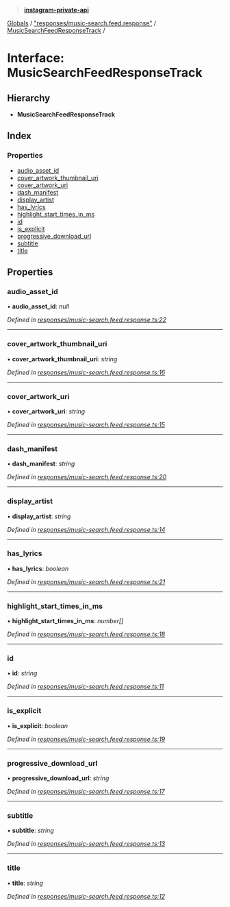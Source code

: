 > **[instagram-private-api](../README.md)**

[Globals](../README.md) / ["responses/music-search.feed.response"](../modules/_responses_music_search_feed_response_.md) / [MusicSearchFeedResponseTrack](_responses_music_search_feed_response_.musicsearchfeedresponsetrack.md) /

# Interface: MusicSearchFeedResponseTrack

## Hierarchy

* **MusicSearchFeedResponseTrack**

## Index

### Properties

* [audio_asset_id](_responses_music_search_feed_response_.musicsearchfeedresponsetrack.md#audio_asset_id)
* [cover_artwork_thumbnail_uri](_responses_music_search_feed_response_.musicsearchfeedresponsetrack.md#cover_artwork_thumbnail_uri)
* [cover_artwork_uri](_responses_music_search_feed_response_.musicsearchfeedresponsetrack.md#cover_artwork_uri)
* [dash_manifest](_responses_music_search_feed_response_.musicsearchfeedresponsetrack.md#dash_manifest)
* [display_artist](_responses_music_search_feed_response_.musicsearchfeedresponsetrack.md#display_artist)
* [has_lyrics](_responses_music_search_feed_response_.musicsearchfeedresponsetrack.md#has_lyrics)
* [highlight_start_times_in_ms](_responses_music_search_feed_response_.musicsearchfeedresponsetrack.md#highlight_start_times_in_ms)
* [id](_responses_music_search_feed_response_.musicsearchfeedresponsetrack.md#id)
* [is_explicit](_responses_music_search_feed_response_.musicsearchfeedresponsetrack.md#is_explicit)
* [progressive_download_url](_responses_music_search_feed_response_.musicsearchfeedresponsetrack.md#progressive_download_url)
* [subtitle](_responses_music_search_feed_response_.musicsearchfeedresponsetrack.md#subtitle)
* [title](_responses_music_search_feed_response_.musicsearchfeedresponsetrack.md#title)

## Properties

###  audio_asset_id

• **audio_asset_id**: *null*

*Defined in [responses/music-search.feed.response.ts:22](https://github.com/dilame/instagram-private-api/blob/e9c516c/src/responses/music-search.feed.response.ts#L22)*

___

###  cover_artwork_thumbnail_uri

• **cover_artwork_thumbnail_uri**: *string*

*Defined in [responses/music-search.feed.response.ts:16](https://github.com/dilame/instagram-private-api/blob/e9c516c/src/responses/music-search.feed.response.ts#L16)*

___

###  cover_artwork_uri

• **cover_artwork_uri**: *string*

*Defined in [responses/music-search.feed.response.ts:15](https://github.com/dilame/instagram-private-api/blob/e9c516c/src/responses/music-search.feed.response.ts#L15)*

___

###  dash_manifest

• **dash_manifest**: *string*

*Defined in [responses/music-search.feed.response.ts:20](https://github.com/dilame/instagram-private-api/blob/e9c516c/src/responses/music-search.feed.response.ts#L20)*

___

###  display_artist

• **display_artist**: *string*

*Defined in [responses/music-search.feed.response.ts:14](https://github.com/dilame/instagram-private-api/blob/e9c516c/src/responses/music-search.feed.response.ts#L14)*

___

###  has_lyrics

• **has_lyrics**: *boolean*

*Defined in [responses/music-search.feed.response.ts:21](https://github.com/dilame/instagram-private-api/blob/e9c516c/src/responses/music-search.feed.response.ts#L21)*

___

###  highlight_start_times_in_ms

• **highlight_start_times_in_ms**: *number[]*

*Defined in [responses/music-search.feed.response.ts:18](https://github.com/dilame/instagram-private-api/blob/e9c516c/src/responses/music-search.feed.response.ts#L18)*

___

###  id

• **id**: *string*

*Defined in [responses/music-search.feed.response.ts:11](https://github.com/dilame/instagram-private-api/blob/e9c516c/src/responses/music-search.feed.response.ts#L11)*

___

###  is_explicit

• **is_explicit**: *boolean*

*Defined in [responses/music-search.feed.response.ts:19](https://github.com/dilame/instagram-private-api/blob/e9c516c/src/responses/music-search.feed.response.ts#L19)*

___

###  progressive_download_url

• **progressive_download_url**: *string*

*Defined in [responses/music-search.feed.response.ts:17](https://github.com/dilame/instagram-private-api/blob/e9c516c/src/responses/music-search.feed.response.ts#L17)*

___

###  subtitle

• **subtitle**: *string*

*Defined in [responses/music-search.feed.response.ts:13](https://github.com/dilame/instagram-private-api/blob/e9c516c/src/responses/music-search.feed.response.ts#L13)*

___

###  title

• **title**: *string*

*Defined in [responses/music-search.feed.response.ts:12](https://github.com/dilame/instagram-private-api/blob/e9c516c/src/responses/music-search.feed.response.ts#L12)*